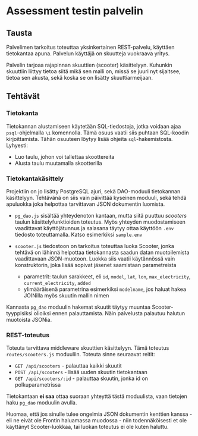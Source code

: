 # Assessment testin palvelin

## Tausta

Palvelimen tarkoitus toteuttaa yksinkertainen REST-palvelu, käyttäen tietokantaa apuna. Palvelun käyttäjä on skuutteja vuokraava yritys.

Palvelin tarjoaa rajapinnan skuuttien (scooter) käsittelyyn. Kuhunkin skuuttiin liittyy tietoa siitä mikä sen malli on, missä se juuri nyt sijaitsee, tietoa sen akusta, sekä koska se on lisätty skuuttiarmeijaan.

## Tehtävät

### Tietokanta

Tietokannan alustamiseen käytetään SQL-tiedostoja, jotka
voidaan ajaa `psql`-ohjelmalla `\i` komennolla. Tämä osuus vaatii siis puhtaan SQL-koodin kirjoittamista. Tähän osuuteen löytyy lisää ohjeita `sql`-hakemistosta. Lyhyesti:

- Luo taulu, johon voi tallettaa skoottereita
- Alusta taulu muutamalla skootterilla

### Tietokantakäsittely

Projektiin on jo lisätty PostgreSQL ajuri, sekä DAO-moduuli
tietokannan käsittelyyn. Tehtävänä on siis vain päivittää kyseinen moduuli, sekä tehdä apuluokka joka helpottaa tarvittavan JSON dokumentin luomista.

- `pg_dao.js` sisältää yhteydenoton kantaan, mutta siitä puuttuu *scooters* taulun käsittelyfunktioiden toteutus. Myös yhteyden muodostamiseen vaadittavat käyttöjätunnus ja salasana täytyy ottaa käyttöön `.env` tiedosto toteuttamalla. Katso esimerkiksi `sample.env`
- `scooter.js` tiedostoon on tarkoitus toteuttaa luoka Scooter, jonka tehtävä on lähinnä helpottaa tietokannasta saadun datan muotoilemista vaadittavaan JSON-muotoon. Luokka siis vaatii käytännössä vain konstruktorin, joka lisää sopivat jäsenet saamistaan parametreista
    
    - parametrit: taulun sarakkeet, eli `id`, `model`, `lat`, `lon`, `max_electricity`, `current_electricity`, `added`
    - ylimääräisenä parametrina esimerkiksi `modelname`, jos haluat hakea JOINilla myös skuutin mallin nimen

Kannasta `pg_dao` moduulin hakemat skuutit täytyy muuntaa Scooter-tyyppisiksi olioiksi ennen palauttamista. Näin palvelusta palautuu halutun muotoista JSONia.

### REST-toteutus

Toteuta tarvittava middleware skuuttien käsittelyyn. Tämä toteutus `routes/scooters.js` moduuliin. Toteuta sinne seuraavat reitit:

- `GET /api/scooters` - palauttaa kaikki skuutit
- `POST /api/scooters` - lisää uuden skuutin tietokantaan
- `GET /api/scooters/:id` - palauttaa skuutin, jonka id on polkuparametrissa

Tietokantaan **ei saa** ottaa suoraan yhteyttä tästä moduulista, vaan tietojen haku `pg_dao` moduulin avulla.

Huomaa, että jos sinulle tulee ongelmia JSON dokumentin kenttien kanssa - eli ne eivät ole Frontin haluamassa muodossa - niin todennäköisesti et ole käyttänyt Scooter-luokkaa, tai luokan toteutus ei ole kuten haluttu.
